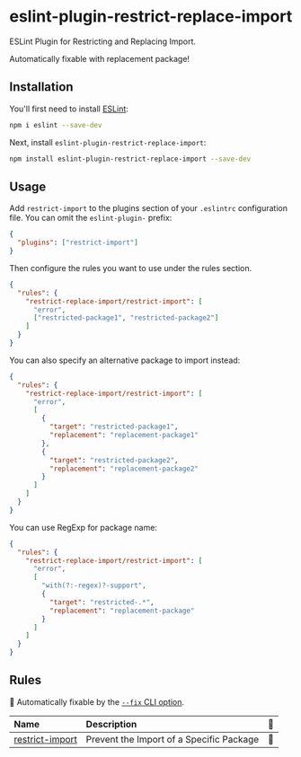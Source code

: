 # eslint-plugin-restrict-replace-import

ESLint Plugin for Restricting and Replacing Import.

Automatically fixable with replacement package!

## Installation

You'll first need to install [ESLint](https://eslint.org/):

```sh
npm i eslint --save-dev
```

Next, install `eslint-plugin-restrict-replace-import`:

```sh
npm install eslint-plugin-restrict-replace-import --save-dev
```

## Usage

Add `restrict-import` to the plugins section of your `.eslintrc` configuration file. You can omit the `eslint-plugin-` prefix:

```json
{
  "plugins": ["restrict-import"]
}
```

Then configure the rules you want to use under the rules section.

```json
{
  "rules": {
    "restrict-replace-import/restrict-import": [
      "error",
      ["restricted-package1", "restricted-package2"]
    ]
  }
}
```

You can also specify an alternative package to import instead:

```json
{
  "rules": {
    "restrict-replace-import/restrict-import": [
      "error",
      [
        {
          "target": "restricted-package1",
          "replacement": "replacement-package1"
        },
        {
          "target": "restricted-package2",
          "replacement": "replacement-package2"
        }
      ]
    ]
  }
}
```

You can use RegExp for package name:

```json
{
  "rules": {
    "restrict-replace-import/restrict-import": [
      "error",
      [
        "with(?:-regex)?-support",
        {
          "target": "restricted-.*",
          "replacement": "replacement-package"
        }
      ]
    ]
  }
}
```

## Rules

<!-- begin auto-generated rules list -->

🔧 Automatically fixable by the [`--fix` CLI option](https://eslint.org/docs/user-guide/command-line-interface#--fix).

| Name                                             | Description                              | 🔧  |
| :----------------------------------------------- | :--------------------------------------- | :-- |
| [restrict-import](docs/rules/restrict-import.md) | Prevent the Import of a Specific Package | 🔧  |

<!-- end auto-generated rules list -->
